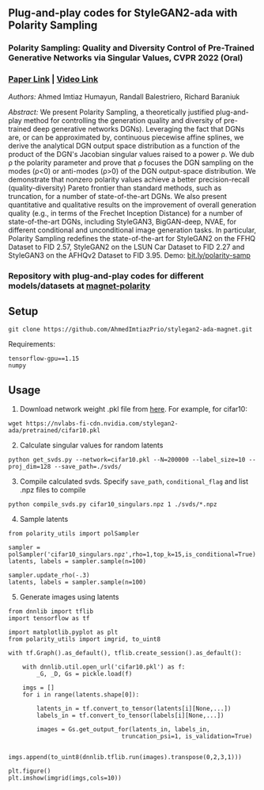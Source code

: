 ## Plug-and-play codes for StyleGAN2-ada with Polarity Sampling
### Polarity Sampling: Quality and Diversity Control of Pre-Trained Generative Networks via Singular Values, CVPR 2022 (Oral)
### [Paper Link](https://arxiv.org/abs/2203.01993) | [Video Link](https://www.youtube.com/watch?v=zRKyx_dF89M)

*Authors:* Ahmed Imtiaz Humayun, Randall Balestriero, Richard Baraniuk

*Abstract:* We present Polarity Sampling, a theoretically justified plug-and-play method for controlling the generation quality and diversity of pre-trained deep generative networks DGNs). Leveraging the fact that DGNs are, or can be approximated by, continuous piecewise affine splines, we derive the analytical DGN output space distribution as a function of the product of the DGN's Jacobian singular values raised to a power ρ. We dub ρ the polarity parameter and prove that ρ focuses the DGN sampling on the modes (ρ<0) or anti-modes (ρ>0) of the DGN output-space distribution. We demonstrate that nonzero polarity values achieve a better precision-recall (quality-diversity) Pareto frontier than standard methods, such as truncation, for a number of state-of-the-art DGNs. We also present quantitative and qualitative results on the improvement of overall generation quality (e.g., in terms of the Frechet Inception Distance) for a number of state-of-the-art DGNs, including StyleGAN3, BigGAN-deep, NVAE, for different conditional and unconditional image generation tasks. In particular, Polarity Sampling redefines the state-of-the-art for StyleGAN2 on the FFHQ Dataset to FID 2.57, StyleGAN2 on the LSUN Car Dataset to FID 2.27 and StyleGAN3 on the AFHQv2 Dataset to FID 3.95. Demo: [bit.ly/polarity-samp](http://bit.ly/polarity-samp)

### Repository with plug-and-play codes for different models/datasets at [magnet-polarity](https://github.com/AhmedImtiazPrio/magnet-polarity) 

## Setup

```
git clone https://github.com/AhmedImtiazPrio/stylegan2-ada-magnet.git
```


Requirements:
```
tensorflow-gpu==1.15
numpy
```

## Usage
1. Download network weight .pkl file from [here](https://nvlabs-fi-cdn.nvidia.com/stylegan2-ada/pretrained/). For example, for cifar10:
```
wget https://nvlabs-fi-cdn.nvidia.com/stylegan2-ada/pretrained/cifar10.pkl
```

2. Calculate singular values for random latents

```
python get_svds.py --network=cifar10.pkl --N=200000 --label_size=10 --proj_dim=128 --save_path=./svds/
```

3. Compile calculated svds. Specify `save_path`, `conditional_flag` and list .npz files to compile 
```
python compile_svds.py cifar10_singulars.npz 1 ./svds/*.npz
```

4. Sample latents
```
from polarity_utils import polSampler

sampler = polSampler('cifar10_singulars.npz',rho=1,top_k=15,is_conditional=True)
latents, labels = sampler.sample(n=100)

sampler.update_rho(-.3)
latents, labels = sampler.sample(n=100)
```

5. Generate images using latents
```
from dnnlib import tflib
import tensorflow as tf

import matplotlib.pyplot as plt
from polarity_utils import imgrid, to_uint8

with tf.Graph().as_default(), tflib.create_session().as_default():
    
    with dnnlib.util.open_url('cifar10.pkl') as f:
        _G, _D, Gs = pickle.load(f)
    
    imgs = []
    for i in range(latents.shape[0]):
        
        latents_in = tf.convert_to_tensor(latents[i][None,...])
        labels_in = tf.convert_to_tensor(labels[i][None,...])

        images = Gs.get_output_for(latents_in, labels_in,
                                truncation_psi=1, is_validation=True)

        imgs.append(to_uint8(dnnlib.tflib.run(images).transpose(0,2,3,1)))
        
plt.figure()
plt.imshow(imgrid(imgs,cols=10))
```
